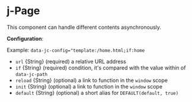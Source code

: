 # j-Page

This component can handle different contents asynchronously.

__Configuration__:

Example: `data-jc-config="template:/home.html;if:home`

- `url` {String} (required) a relative URL address
- `if` {String} (required) condition, it's compared with the value within of `data-jc-path`
- `reload` {String} (optional) a link to function in the `window` scope
- `init` {String} (optional) a link to function in the `window` scope
- `default` {String} (optional) a short alias for `DEFAULT(default, true)`